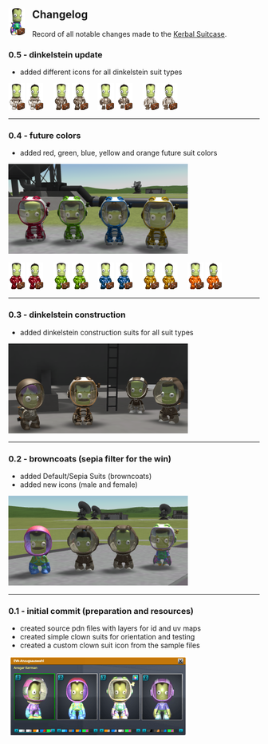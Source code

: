 <img src="source/images/clown.png" style="float:left; margin-right: .7em"/> Changelog
---------
Record of all notable changes made to the [Kerbal Suitcase](readme.md).

### 0.5 - dinkelstein update

* added different icons for all dinkelstein suit types

![Dinkelstein Default Male](dinkelstein/dflt_m.png)
![Dinkelstein Default Female](dinkelstein/dflt_f.png)
&#160;&#160;&#160;
![Dinkelstein Future Male](dinkelstein/ftre_m.png)
![Dinkelstein Future Female](dinkelstein/ftre_f.png)
&#160;&#160;&#160;
![Dinkelstein Vintage Male](dinkelstein/vntg_m.png)
![Dinkelstein Vintage Female](dinkelstein/vntg_f.png)
&#160;&#160;&#160;
![Dinkelstein Slim Male](dinkelstein/slim_m.png)
![Dinkelstein Slim Female](dinkelstein/slim_f.png)

___
### 0.4 - future colors

* added red, green, blue, yellow and orange future suit colors

![Future Colors Suits](source/images/screenshot-4.png)

![Future Red Male](future/red_male.png)
![Future Red Female](future/red_female.png)
&#160;&#160;&#160;
![Future Green Male](future/green_male.png)
![Future Green Female](future/green_female.png)
&#160;&#160;&#160;
![Future Blue Male](future/blue_male.png)
![Future Blue Female](future/blue_female.png)
&#160;&#160;&#160;
![Future Yellow Male](future/gold_male.png)
![Future Yellow Female](future/gold_female.png)
&#160;&#160;&#160;
![Future Orange Male](future/orange_male.png)
![Future Orange Female](future/orange_female.png)

___
### 0.3 - dinkelstein construction

* added dinkelstein construction suits for all suit types

![Dinkelstein Construction Suits](source/images/screenshot-3.png)

___
### 0.2 - browncoats (sepia filter for the win)

* added Default/Sepia Suits (browncoats)
* added new icons (male and female)

![Clown and Sepia Suits](source/images/screenshot-2.png)

___
### 0.1 - initial commit (preparation and resources)

* created source pdn files with layers for id and uv maps
* created simple clown suits for orientation and testing
* created a custom clown suit icon from the sample files

![Kerbal Space Program - Suit Picker](source/images/screenshot-1.png)
